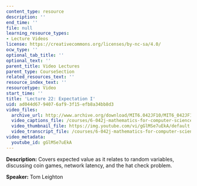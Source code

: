 ```yaml
---
content_type: resource
description: ''
end_time: ''
file: null
learning_resource_types:
- Lecture Videos
license: https://creativecommons.org/licenses/by-nc-sa/4.0/
ocw_type: ''
optional_tab_title: ''
optional_text: ''
parent_title: Video Lectures
parent_type: CourseSection
related_resources_text: ''
resource_index_text: ''
resourcetype: Video
start_time: ''
title: 'Lecture 22: Expectation I'
uid: ad044d67-9407-6af9-3f15-efb8a34bb8d3
video_files:
  archive_url: http://www.archive.org/download/MIT6.042JF10/MIT6_042JF10_lec22_300k.mp4
  video_captions_file: /courses/6-042j-mathematics-for-computer-science-fall-2010/54dd026a90fe5b06976423b3b5b255bf_gGlMSe7uEkA.vtt
  video_thumbnail_file: https://img.youtube.com/vi/gGlMSe7uEkA/default.jpg
  video_transcript_file: /courses/6-042j-mathematics-for-computer-science-fall-2010/8d9320ea601c41975fb1e2cdc0c99c40_gGlMSe7uEkA.pdf
video_metadata:
  youtube_id: gGlMSe7uEkA
---
```


**Description:** Covers expected value as it relates to random variables, discussing coin games, network latency, and the hat check problem.

**Speaker:** Tom Leighton

